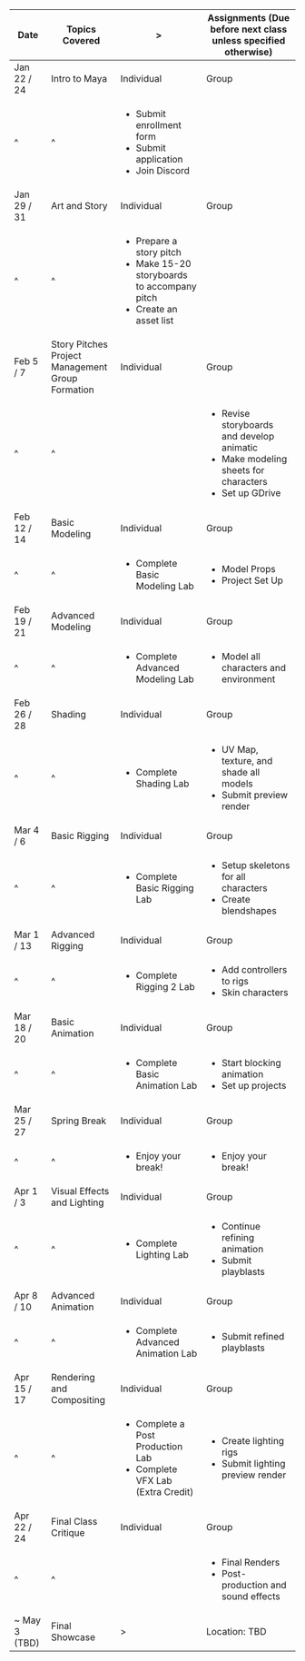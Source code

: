 | Date | Topics Covered | > | Assignments (Due before next class unless specified otherwise) |
| - | - | - | - |
| Jan 22 / 24 | Intro to Maya | Individual | Group |
| ^ | ^ | <ul><li>Submit enrollment form</li><li>Submit application</li><li>Join Discord</li></ul> |  |
| Jan 29 / 31 | Art and Story | Individual | Group |
| ^ | ^ | <ul><li>Prepare a story pitch</li><li>Make 15-20 storyboards to accompany pitch</li><li>Create an asset list</li></ul> |  |
| Feb 5 / 7 | Story Pitches<br>Project Management<br>Group Formation | Individual | Group |
| ^ | ^ |  | <ul><li>Revise storyboards and develop animatic</li><li>Make modeling sheets for characters</li><li>Set up GDrive</li></ul> |
| Feb 12 / 14 | Basic Modeling | Individual | Group |
| ^ | ^ | <ul><li>Complete Basic Modeling Lab</li></ul> | <ul><li>Model Props</li><li>Project Set Up</li></ul> |
| Feb 19 / 21 | Advanced Modeling | Individual | Group |
| ^ | ^ | <ul><li>Complete Advanced Modeling Lab</li></ul> | <ul><li>Model all characters and environment</li></ul> |
| Feb 26 / 28 | Shading | Individual | Group |
| ^ | ^ | <ul><li>Complete Shading Lab</li></ul> | <ul><li>UV Map, texture, and shade all models</li><li>Submit preview render</li></ul> |
| Mar 4 / 6 | Basic Rigging | Individual | Group |
| ^ | ^ | <ul><li>Complete Basic Rigging Lab</li></ul> | <ul><li>Setup skeletons for all characters</li><li>Create blendshapes</li></ul> |
| Mar 1 / 13 | Advanced Rigging | Individual | Group |
| ^ | ^ | <ul><li>Complete Rigging 2 Lab</li></ul> | <ul><li>Add controllers to rigs</li><li>Skin characters</li></ul> |
| Mar 18 / 20 | Basic Animation | Individual | Group |
| ^ | ^ | <ul><li>Complete Basic Animation Lab</li></ul> | <ul><li>Start blocking animation</li><li>Set up projects</li></ul> |
| Mar 25 / 27 | Spring Break | Individual | Group |
| ^ | ^ | <ul><li>Enjoy your break!</li></ul> | <ul><li>Enjoy your break!</li></ul> |
| Apr 1 / 3 | Visual Effects and Lighting | Individual | Group |
| ^ | ^ | <ul><li>Complete Lighting Lab</li></ul> | <ul><li>Continue refining animation</li><li>Submit playblasts</li></ul> |
| Apr 8 / 10 | Advanced Animation | Individual | Group |
| ^ | ^ | <ul><li>Complete Advanced Animation Lab</li></ul> | <ul><li>Submit refined playblasts</li></ul> |
| Apr 15 / 17 | Rendering and Compositing | Individual | Group |
| ^ | ^ | <ul><li>Complete a Post Production Lab</li><li>Complete VFX Lab (Extra Credit)</li></ul> | <ul><li>Create lighting rigs</li><li>Submit lighting preview render</li></ul> |
| Apr 22 / 24 | Final Class Critique | Individual | Group |
| ^ | ^ |  | <ul><li>Final Renders</li><li>Post-production and sound effects</li></ul> |
| ~ May 3 (TBD) | Final Showcase | > | <br>Location: TBD<br><br>